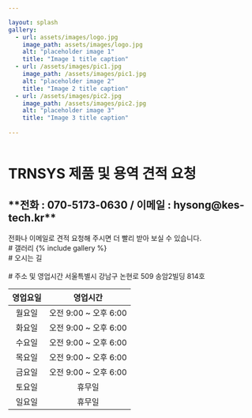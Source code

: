 ```yaml
---

layout: splash
gallery:
  - url: assets/images/logo.jpg
    image_path: assets/images/logo.jpg
    alt: "placeholder image 1"
    title: "Image 1 title caption"
  - url: /assets/images/pic1.jpg
    image_path: /assets/images/pic1.jpg
    alt: "placeholder image 2"
    title: "Image 2 title caption"
  - url: /assets/images/pic2.jpg
    image_path: /assets/images/pic2.jpg
    alt: "placeholder image 3"
    title: "Image 3 title caption"
  
---
```

<figure claass="align-center">
	<img src="{{ site.url }}/assets/images/splash.png" alt="">
</figure>

# TRNSYS 제품 및 용역 견적 요청
<h2>**전화 : 070-5173-0630 / 이메일 : hysong@kes-tech.kr**</h2>
전화나 이메일로 견적 요청해 주시면 더 빨리 받아 보실 수 있습니다.
<br>
# 갤러리
{% include gallery %}  
<br>
# 오시는 길
<!-- * 카카오맵 - 지도퍼가기 -->
<!-- 1. 지도 노드 -->
<div id="daumRoughmapContainer1708177449511" class="root_daum_roughmap root_daum_roughmap_landing" style="width:100%;"></div>

<!--
	2. 설치 스크립트
	* 지도 퍼가기 서비스를 2개 이상 넣을 경우, 설치 스크립트는 하나만 삽입합니다.
-->
<script charset="UTF-8" class="daum_roughmap_loader_script" src="https://ssl.daumcdn.net/dmaps/map_js_init/roughmapLoader.js"></script>

<!-- 3. 실행 스크립트 -->
<script charset="UTF-8">
	new daum.roughmap.Lander({
		"timestamp" : "1708177449511",
		"key" : "2i5up",
<!--		"mapWidth" : "640", -->
		"mapHeight" : "360"
	}).render();
</script>
<br>
# 주소 및 영업시간
서울특별시 강남구 논현로 509 송암2빌딩 814호
<br>

|영업요일|영업시간|
|:---:|:---:|
|월요일| 오전 9:00 ~ 오후 6:00 |
|화요일| 오전 9:00 ~ 오후 6:00 |
|수요일| 오전 9:00 ~ 오후 6:00 |
|목요일| 오전 9:00 ~ 오후 6:00 |
|금요일| 오전 9:00 ~ 오후 6:00 |
|토요일| 휴무일 |
|일요일| 휴무일 |